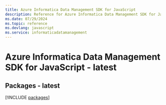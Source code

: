 ```yaml
---
title: Azure Informatica Data Management SDK for JavaScript
description: Reference for Azure Informatica Data Management SDK for JavaScript
ms.date: 07/29/2024
ms.topic: reference
ms.devlang: javascript
ms.service: informaticadatamanagement
---
```

# Azure Informatica Data Management SDK for JavaScript - latest
## Packages - latest
[!INCLUDE [packages](informatica-data-management-index.md)]